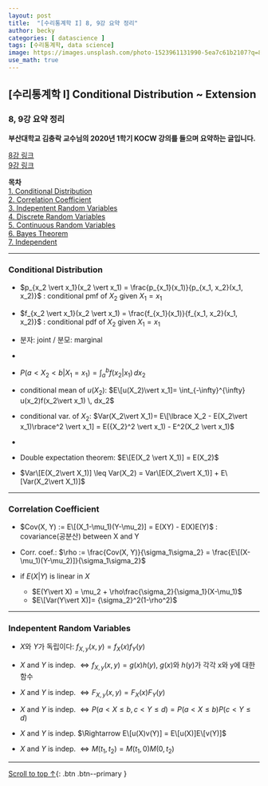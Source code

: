 ```yaml
---
layout: post
title:  "[수리통계학 I] 8, 9강 요약 정리"
author: becky
categories: [ datascience ]
tags: [수리통계학, data science]
image: https://images.unsplash.com/photo-1523961131990-5ea7c61b2107?q=80&w=1974&auto=format&fit=crop&ixlib=rb-4.0.3&ixid=M3wxMjA3fDB8MHxwaG90by1wYWdlfHx8fGVufDB8fHx8fA%3D%3D
use_math: true
---
```


## [수리통계학 I] Conditional Distribution ~ Extension      
### 8, 9강 요약 정리  

**부산대학교 김충락 교수님의 2020년 1학기 KOCW 강의를 들으며 요약하는 글입니다.**  

[8강 링크](http://www.kocw.net/home/enrolment/enrolmentView.do?cid=7c789810ade43386&lid=2cea1b5099b279f6)  
[9강 링크](http://www.kocw.net/home/enrolment/enrolmentView.do?cid=7c789810ade43386&lid=3f6f08d56688f46b)  


**목차**  
[1. Conditional Distribution](#conditional-distribution)  
[2. Correlation Coefficient](#correlation-coefficient)  
[3. Indepentent Random Variables](#indepentent-random-variables)  
[4. Discrete Random Variables](#discrete-random-variables)  
[5. Continuous Random Variables](#continuous-random-variables)  
[6. Bayes Theorem](#bayes-theorem)  
[7. Independent](#independent)  

---  

### Conditional Distribution  

* $p_{x_2 \vert x_1}(x_2 \vert x_1) = \frac{p_{x_1}(x_1)}{p_{x_1, x_2}(x_1, x_2)}$ : conditional pmf of $X_2$ given $X_1= x_1$  
* $f_{x_2 \vert x_1}(x_2 \vert x_1) = \frac{f_{x_1}(x_1)}{f_{x_1, x_2}(x_1, x_2)}$ : conditional pdf of $X_2$ given $X_1= x_1$  

* 분자: joint / 분모: marginal  

- 

* $P(a < X_2 < b \vert X_1=x_1) = \int_{a}^{b} f(x_2 \vert x_1) \, dx_2$  


* conditional mean of $u(X_2)$: $E\[u(X_2)\vert x_1]= \int_{-\infty}^{\infty} u(x_2)f(x_2\vert x_1) \, dx_2$  
* conditional var. of $X_2$: $Var(X_2\vert X_1)= E\[\lbrace X_2 - E(X_2\vert x_1)\rbrace^2 \vert x_1] = E({X_2}^2 \vert x_1) - E^2(X_2 \vert x_1)$  

- 

* Double expectation theorem: $E\[E(X_2 \vert X_1)] = E(X_2)$  

* $Var\[E(X_2\vert X_1)] \leq Var(X_2) = Var\[E(X_2\vert X_1)] + E\[Var(X_2\vert X_1)]$  


---  

### Correlation Coefficient  

* $Cov(X, Y) := E\[(X_1-\mu_1)(Y-\mu_2)] = E(XY) - E(X)E(Y)$ : covariance(공분산) between X and Y  

* Corr. coef.: $\rho := \frac{Cov(X, Y)}{\sigma_1\sigma_2} = \frac{E\[(X-\mu_1)(Y-\mu_2)]}{\sigma_1\sigma_2}$  



* if $E(X\vert Y)$ is linear in $X$  
  + $E(Y\vert X) = \mu_2 + \rho\frac{\sigma_2}{\sigma_1}(X-\mu_1)$  
  + $E\[Var(Y\vert X)]= {\sigma_2}^2(1-\rho^2)$  
  

---  

### Indepentent Random Variables  

* $X$와 $Y$가 독립이다: $f_{X,y}(x,y)= f_X(x)f_Y(y)$  

* $X$ and $Y$ is indep. $\Leftrightarrow f_{X,y}(x,y)= g(x)h(y)$, $g(x)$와 $h(y)$가 각각 x와 y에 대한 함수  


* $X$ and $Y$ is indep. $\Leftrightarrow F_{X,y}(x,y) = F_X(x)F_Y(y)$  


* $X$ and $Y$ is indep. $\Leftrightarrow P(a < X \leq b, c < Y \leq d) = P(a < X \leq b)P(c < Y \leq d)$  


* $X$ and $Y$ is indep. $\Rightarrow E\[u(X)v(Y)] = E\[u(X)]E\[v(Y)]$  

* $X$ and $Y$ is indep. $\Leftrightarrow M(t_1, t_2)= M(t_1,0)M(0,t_2)$  






---  


[Scroll to top ↑](#){: .btn .btn--primary }  





